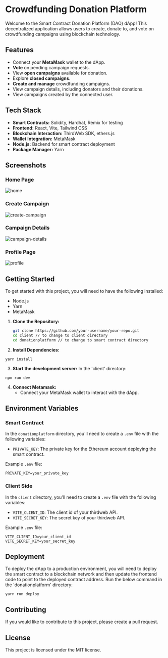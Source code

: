 # Crowdfunding Donation Platform

Welcome to the Smart Contract Donation Platform (DAO) dApp! This decentralized application allows users to create, donate to, and vote on crowdfunding campaigns using blockchain technology.

## Features

- Connect your **MetaMask** wallet to the dApp.
- **Vote** on pending campaign requests.
- View **open campaigns** available for donation.
- Explore **closed campaigns**.
- **Create and manage** crowdfunding campaigns.
- View campaign details, including donators and their donations.
- View campaigns created by the connected user.

## Tech Stack

- **Smart Contracts:** Solidity, Hardhat, Remix for testing
- **Frontend:** React, Vite, Tailwind CSS
- **Blockchain Interaction:** ThirdWeb SDK, ethers.js
- **Wallet Integration:** MetaMask
- **Node.js:** Backend for smart contract deployment
- **Package Manager:** Yarn

## Screenshots

### Home Page
![home](https://github.com/PoorvKumar/CrowdFunding-DAO-Voting/assets/55318092/f8638e2a-6c62-40ab-b6d3-f31ba09c6c5b)

### Create Campaign
![create-campaign](https://github.com/PoorvKumar/CrowdFunding-DAO-Voting/assets/55318092/1c8e2930-8d31-4828-8893-7545ab74ce07)

### Campaign Details
![campaign-details](https://github.com/PoorvKumar/CrowdFunding-DAO-Voting/assets/55318092/0327749f-de42-4fdc-a3be-6a3900938e03)

### Profile Page
![profile](https://github.com/PoorvKumar/CrowdFunding-DAO-Voting/assets/55318092/3bbd548a-d128-42f2-ac3b-cba1be69f02e)

## Getting Started

To get started with this project, you will need to have the following installed:

* Node.js
* Yarn
* MetaMask

1. **Clone the Repository:**
   ```bash
   git clone https://github.com/your-username/your-repo.git
   cd client // to change to client directory
   cd donationplatform // to change to smart contract directory
   ```

2. **Install Dependencies:**
  ```
  yarn install
  ```

3. **Start the development server:**
   In the 'client' directory:
  ```
  npm run dev
  ```

4. **Connect Metamask:**
   - Connect your MetaMask wallet to interact with the dApp.

## Environment Variables

### Smart Contract

In the `donationplatform` directory, you'll need to create a `.env` file with the following variables:

- `PRIVATE_KEY`: The private key for the Ethereum account deploying the smart contract.

Example `.env` file:

```
PRIVATE_KEY=your_private_key
```

### Client Side

In the `client` directory, you'll need to create a `.env` file with the following variables:

- `VITE_CLIENT_ID`: The client id of your thirdweb API.
- `VITE_SECRET_KEY`: The secret key of your thirdweb API.

Example `.env` file:

```
VITE_CLIENT_ID=your_client_id
VITE_SECRET_KEY=your_secret_key
```

## Deployment

To deploy the dApp to a production environment, you will need to deploy the smart contract to a blockchain network and then update the frontend code to point to the deployed contract address.
Run the below command in the 'donationplatform' directory:
```
yarn run deploy
```

## Contributing

If you would like to contribute to this project, please create a pull request.

## License

This project is licensed under the MIT license.
